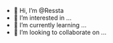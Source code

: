 - 👋 Hi, I’m @Ressta
- 👀 I’m interested in ...
- 🌱 I’m currently learning ...
- 💞️ I’m looking to collaborate on ...


<!---
Ressta/Ressta is a ✨ special ✨ repository because its `README.md` (this file) appears on your GitHub profile.


